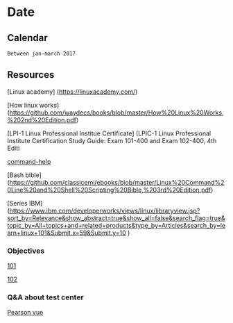 # Date

## Calendar

    Between jan-march 2017

## Resources

  [Linux academy] (https://linuxacademy.com/)

  [How linux works] (https://github.com/waydecs/books/blob/master/How%20Linux%20Works,%202nd%20Edition.pdf)
   
  [LPI-1 Linux Professional Institue Certificate] (LPIC-1 Linux Professional Institute Certification Study Guide: Exam 101-400 and Exam 102-400, 4th Editi
  
  [command-help](https://www.lifewire.com/uses-of-command-time-2201083)

  [Bash bible] (https://github.com/classicemi/ebooks/blob/master/Linux%20Command%20Line%20and%20Shell%20Scripting%20Bible,%203rd%20Edition.pdf)

  [Series IBM] (https://www.ibm.com/developerworks/views/linux/libraryview.jsp?sort_by=Relevance&show_abstract=true&show_all=false&search_flag=true&topic_by=All+topics+and+related+products&type_by=Articles&search_by=learn+linux+101&Submit.x=59&Submit.y=10 )
### Objectives
  
   [101](https://www.lpi.org/our-certifications/exam-101-objectives)

   [102](http://www.lpi.org/our-certifications/exam-102-objectives)

### Q&A about test center
    
   [Pearson vue](http://pearsonvue.com/lpi/)
